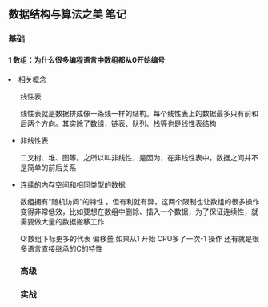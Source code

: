 ## 数据结构与算法之美 笔记
### 基础
#### 1 数组：为什么很多编程语言中数组都从0开始编号
   <li>相关概念</li>
   <ul>线性表
   <p>线性表就是数据排成像一条线一样的结构。每个线性表上的数据最多只有前和后两个方向。其实除了数组，链表、队列、栈等也是线性表结构
  
   <li>非线性表
   <p>二叉树、堆、图等。之所以叫非线性，是因为，在非线性表中，数据之间并不是简单的前后关系
   <li>连续的内存空间和相同类型的数据
   <p>数组拥有“随机访问”的特性  ，但有利就有弊，这两个限制也让数组的很多操作变得非常低效，比如要想在数组中删除、插入一个数据，为了保证连续性，就需要做大量的数据搬移工作
<p>Q:数组下标更多的代表 偏移量 如果从1 开始 CPU多了一次-1 操作  还有就是很多语言直接继承的C的特性
   
#### 
   
   
   
### 高级
### 实战

